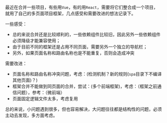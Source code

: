 最近在合并一些项目，有些用`Vue`，有的用`React`，需要将它们整合成一个项目，就用了自己的多页面项目框架，几点感受和需要改进的想法记录下。

一些感受：

* 总的来说合并还是比较顺利的，一些依赖组件比较旧，因此另外一些依赖组件必须降级才能兼容使用；
* 由于目前不同的框架还是占用不同页面，需要另外一个独立的导航栏；
* 另外，如果页面名称和路由名称也是不能重复，否则会造成冲突

需要改进：

* 页面名称和路由名称冲突问题，考虑：(检测机制？新的规则(`spa`目录下不编译其他页面)？)
* 框架合并不能做到同页面的合并，尝试：(多个前端框架)，考虑：（框架之前通信问题），参考：（微前端）
* 页面固定逻辑文件太多，考虑复用

总的来说，小问题遇到很多，但也容易解决，大问题往往都是结构性的问题，必须主动去发现，多方面考虑。

